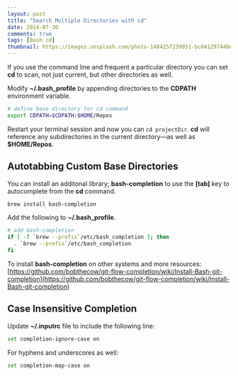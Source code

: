 ```yaml
---
layout: post
title: "Search Multiple Directories with cd"
date: 2014-07-30
comments: true
tags: [Bash cd]
thumbnail: https://images.unsplash.com/photo-1484257239951-bc041297440e?w=400&auto=format&fit=crop&q=60&ixlib=rb-4.0.3&ixid=M3wxMjA3fDB8MHxzZWFyY2h8OXx8dHVubmVscyUyMG1hbnl8ZW58MHx8MHx8fDA%3D
---
```


If you use the command line and frequent a particular directory you can set __cd__ to scan, not just current, but other directories as well.

<!-- more -->

Modify __~/.bash_profile__ by appending directories to the __CDPATH__ environment variable.

```bash
# define base directory for cd command
export CDPATH=$CDPATH:$HOME/Repos
```

Restart your terminal session and now you can `cd projectDir`. __cd__ will reference any subdirectories in the current directory&mdash;as well as __$HOME/Repos__.

## Autotabbing Custom Base Directories

You can install an additonal library; __bash-completion__ to use the __[tab]__ key to autocomplete from the __cd__ command.

```bash
brew install bash-completion
```

Add the following to __~/.bash_profile__.

```bash
# add bash-completion
if [ -f `brew --prefix`/etc/bash_completion ]; then
  . `brew --prefix`/etc/bash_completion
fi
```

To install __bash-completion__ on other systems and more resources: [https://github.com/bobthecow/git-flow-completion/wiki/Install-Bash-git-completion](https://github.com/bobthecow/git-flow-completion/wiki/Install-Bash-git-completion)

## Case Insensitive Completion

Update __~/.inputrc__ file to include the following line:

```bash
set completion-ignore-case on
```

For hyphens and underscores as well:

```bash
set completion-map-case on
```
